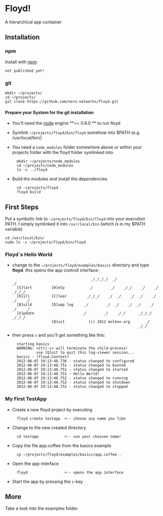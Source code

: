 # Floyd!

A hierarchical app container

## Installation

### npm

Install with [npm](http://github.com/isaacs/npm):

    not published yet!
    
### git

    mkdir ~/projects/
    cd ~/projects/
    git clone https://github.com/nero-networks/floyd.git

#### Prepare your System for the git installation

* You'll need the [node](http://nodejs.org/) engine **>= 0.8.0 ** to run floyd

* Symlink `~/projects/floyd/bin/floyd` somehow into $PATH (e.g. /usr/local/bin/)

* You need a `node_modules` folder somewhere above or within your projects folder 
  with the floyd folder symlinked into.

        mkdir ~/projects/node_modules
        cd ~/projects/node_modules
        ln -s ../floyd
     
* Build the modules and install the dependencies.

        cd ~/projects/floyd
        floyd build
        
        
## First Steps

Put a symbolic link to `~/projects/floyd/bin/floyd` into your execution PATH. 
I simply symlinked it into `/usr/local/bin` (which is in my $PATH variable)

    cd /usr/local/bin/
    sudo ln -s ~/projects/floyd/bin/floyd 

### Floyd`s Hello World 

* change to the `~/projects/floyd/examples/basics` directory 
  and type **floyd**. this opens the app controll interface: 
        
          
                                          _/_/_/_/  _/                            _/
        [S]tart         [H]elp           _/        _/    _/_/    _/    _/    _/_/_/ 
        [K]ill          [C]lear         _/_/_/    _/  _/    _/  _/    _/  _/    _/  
        [B]uild         [D]ump log     _/        _/  _/    _/  _/    _/  _/    _/   
        [U]pdate                      _/        _/    _/_/      _/_/_/    _/_/_/    
                        [Q]uit           (c) 2012 molkex.org       _/               
                                                                _/_/
    
* then press `s` and you'll get something like this:

        starting basics
        WARNING: <Ctrl-c> will terminate the child-process!
                 use [Q]uit to quit this log-viewer session...
        basics - (floyd.Context)
        2012-06-07 19:13:48.736 - status changed to configured
        2012-06-07 19:13:48.751 - status changed to booted
        2012-06-07 19:13:48.751 - status changed to started
        2012-06-07 19:13:48.751 - Hello World!
        2012-06-07 19:13:48.752 - status changed to running
        2012-06-07 19:13:48.752 - status changed to shutdown
        2012-06-07 19:13:48.752 - status changed to stopped
    
    
### My First TestApp

* Create a new floyd project by executing
    
        floyd create testapp  <-- choose any name you like
    
* Change to the new created directory
    
        cd testapp            <-- use your choosen name!

* Copy the file app.coffee from the basics example
    
        cp ~/projects/floyd/examples/basics/app.coffee .

* Open the app interface
    
        floyd                 <-- opens the app interface
    
* Start the app by pressing the `s`-key


## More

Take a look into the examples folder.
